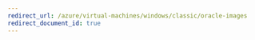 ```yaml
---
redirect_url: /azure/virtual-machines/windows/classic/oracle-images
redirect_document_id: true
---
```


